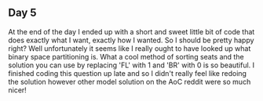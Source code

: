 ## Day 5

At the end of the day I ended up with a short and sweet little bit of code that does exactly what I want, exactly how I wanted. So I should be pretty happy right? Well unfortunately it seems like I really ought to have looked up what binary space partitioning is. What a cool method of sorting seats and the solution you can use by replacing 'FL' with 1 and 'BR' with 0 is so beautiful. I finished coding this question up late and so I didn't really feel like redoing the solution however other model solution on the AoC reddit were so much nicer!